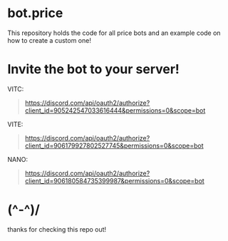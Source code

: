 # bot.price
This repository holds the code for all price bots and an example code on how to create a custom one!
# Invite the bot to your server!
VITC:
> https://discord.com/api/oauth2/authorize?client_id=905242547033616444&permissions=0&scope=bot

VITE:
> https://discord.com/api/oauth2/authorize?client_id=906179927802527745&permissions=0&scope=bot

NANO:
> https://discord.com/api/oauth2/authorize?client_id=906180584735399987&permissions=0&scope=bot

# (^-^)/
thanks for checking this repo out!
